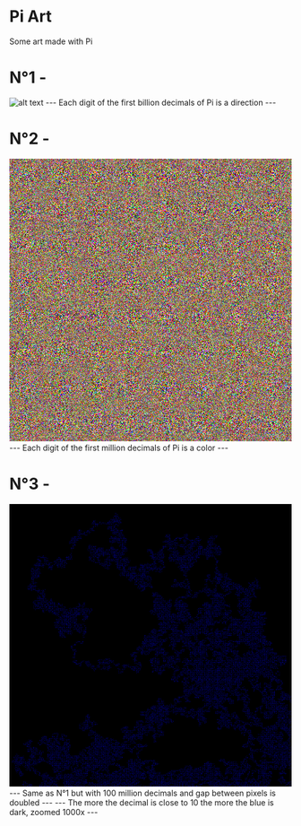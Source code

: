 # Pi Art
Some art made with Pi

# N°1 -
![alt text](https://github.com/jclge/Pi_Art/blob/master/art1.jpg)
--- Each digit of the first billion decimals of Pi is a direction ---

# N°2 -
![alt text](https://github.com/jclge/Pi_Art/blob/master/art2.png)
--- Each digit of the first million decimals of Pi is a color ---

# N°3 -
![alt text](https://github.com/jclge/Pi_Art/blob/master/art3_2.jpg)
--- Same as N°1 but with 100 million decimals and gap between pixels is doubled ---
--- The more the decimal is close to 10 the more the blue is dark, zoomed 1000x ---
